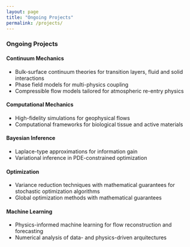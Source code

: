 ```yaml
---
layout: page
title: "Ongoing Projects"
permalink: /projects/
---
```


### Ongoing Projects

#### Continuum Mechanics
- Bulk-surface continuum theories for transition layers, fluid and solid interactions  
- Phase field models for multi-physics coupling  
- Compressible flow models tailored for atmospheric re-entry physics  

#### Computational Mechanics
- High-fidelity simulations for geophysical flows  
- Computational frameworks for biological tissue and active materials  

#### Bayesian Inference
- Laplace-type approximations for information gain  
- Variational inference in PDE-constrained optimization  

#### Optimization
- Variance reduction techniques with mathematical guarantees for stochastic optimization algorithms  
- Global optimization methods with mathematical guarantees  

#### Machine Learning
- Physics-informed machine learning for flow reconstruction and forecasting  
- Numerical analysis of data- and physics-driven arquitectures  